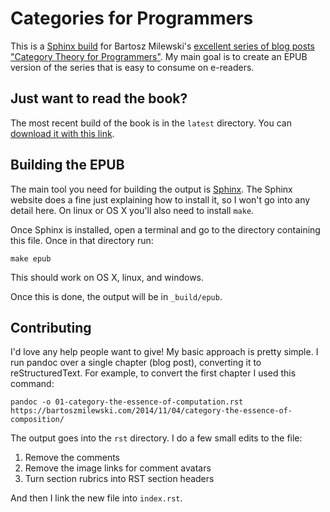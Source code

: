 # Categories for Programmers

This is a [Sphinx build](http://www.sphinx-doc.org/) for Bartosz
Milewski's
[excellent series of blog posts "Category Theory for Programmers"](https://bartoszmilewski.com/2014/10/28/category-theory-for-programmers-the-preface/).
My main goal is to create an EPUB version of the series that is easy to consume
on e-readers.

## Just want to read the book?

The most recent build of the book is in the `latest` directory. You
can
[download it with this link](https://github.com/abingham/categories-for-programmers/raw/master/latest/CategoriesforProgrammers.epub).


## Building the EPUB

The main tool you need for building the output
is [Sphinx](http://www.sphinx-doc.org/). The Sphinx website does a fine just
explaining how to install it, so I won't go into any detail here. On linux or OS
X you'll also need to install `make`.

Once Sphinx is installed, open a terminal and go to the directory containing
this file. Once in that directory run:

```
make epub
```

This should work on OS X, linux, and windows.

Once this is done, the output will be in `_build/epub`.

## Contributing

I'd love any help people want to give! My basic approach is pretty simple. I run pandoc over a single chapter (blog post), converting it to reStructuredText. For example, to convert the first chapter I used this command:

```
pandoc -o 01-category-the-essence-of-computation.rst https://bartoszmilewski.com/2014/11/04/category-the-essence-of-composition/
```

The output goes into the `rst` directory. I do a few small edits to the file:

1. Remove the comments
2. Remove the image links for comment avatars
3. Turn section rubrics into RST section headers

And then I link the new file into `index.rst`.

